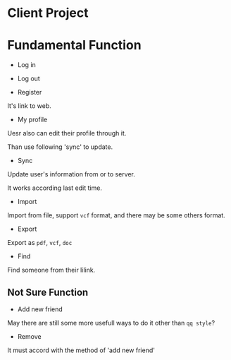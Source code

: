 # Client Project

# Fundamental Function

*   Log in

*   Log out

*   Register

It's link to web.

*   My profile

Uesr also can edit their profile through it.

Than use following 'sync' to update.

*   Sync

Update user's information from or to server.

It works according last edit time.

*   Import

Import from file, support `vcf` format, and there may be some others format.

*   Export

Export as `pdf`, `vcf`, `doc`

*   Find

Find someone from their lilink.

## Not Sure Function

*   Add new friend

May there are still some more usefull ways to do it other than `qq style`?

*   Remove

It must accord with the method of 'add new friend'